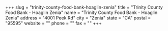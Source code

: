 +++
slug = "trinity-county-food-bank-hoaglin-zenia"
title = "Trinity County Food Bank - Hoaglin Zenia"
name = "Trinity County Food Bank - Hoaglin Zenia"
address = "4001 Peek Rd"
city = "Zenia"
state = "CA"
postal = "95595"
website = ""
phone = ""
fax = ""
+++
